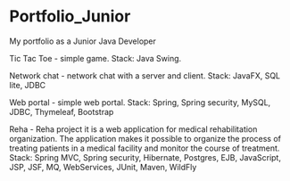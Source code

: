 # Portfolio_Junior
My portfolio as a Junior Java Developer

Tic Tac Toe - simple game. Stack: Java Swing.

Network chat - network chat with a server and client. Stack: JavaFX, SQL lite, JDBC

Web portal - simple web portal. Stack: Spring, Spring security, MySQL, JDBC, Thymeleaf, Bootstrap

Reha - Reha project it is a web application for medical rehabilitation organization. The application makes it possible to organize the process of treating patients in a medical facility and monitor the course of treatment. Stack: Spring MVC, Spring security, Hibernate, Postgres, EJB, JavaScript, JSP, JSF, MQ, WebServices, JUnit, Maven, WildFly
